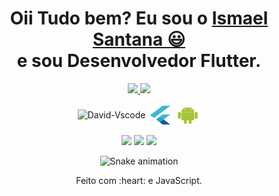 <div>
  
  <h1 align="center">
    Oii Tudo bem? Eu sou o 
    <a href="https://www.linkedin.com/in/ismael-santana-8253b8265/">Ismael Santana 😃️</a> <br>
    e sou Desenvolvedor Flutter.
  </h1>
  
</div>

<div align="center">
  <a href="https://github.com/IsmaelDevMobile">
    <img height="150em" src="https://github-readme-stats.vercel.app/api?username=IsmaelDevMobile&count_private=true&include_all_commits=true&show_icons=true&theme=dracula&hide_border=false&show_owner=true"/>
    <img height="150em" src="https://github-readme-stats.vercel.app/api/top-langs/?username=IsmaelDevMobile&theme=dracula&hide_border=false&&layout=compact"/>
  </a>
</div>

<div align="center" valign="top"><br>
  <img align="center" alt="David-Vscode" height="30" width="40" src="https://cdn.jsdelivr.net/gh/devicons/devicon/icons/vscode/vscode-original.svg" />
  <img align="center" alt="Flutter" height="30" width="40" src="https://raw.githubusercontent.com/devicons/devicon/9f4f5cdb393299a81125eb5127929ea7bfe42889/icons/flutter/flutter-original.svg">
  <img align="center" alt="android studio" height="30" width="40" src="https://raw.githubusercontent.com/devicons/devicon/9f4f5cdb393299a81125eb5127929ea7bfe42889/icons/android/android-original.svg"><br>
</div><br>

<div align="center">
  <a href="https://www.instagram.com/eumaelcs/" target="_blank"><img src="https://img.shields.io/badge/-Instagram-%23E4405F?style=for-the-badge&logo=instagram&logoColor=white" target="_blank"></a>
  <a href="https://www.linkedin.com/in/ismael-santana-8253b8265/" target="_blank"><img src="https://img.shields.io/badge/-LinkedIn-%230077B5?style=for-the-badge&logo=linkedin&logoColor=white" target="_blank"></a> 
  <a href="mailto:ismaelsantana006@gmail.com"><img src="https://img.shields.io/badge/-Gmail-%23333?style=for-the-badge&logo=gmail&logoColor=white" target="_blank"></a>
</div>

<div align="center">

  ![Snake animation](https://github.com/danielbped/danielbped/blob/output/github-contribution-grid-snake.svg)
  
</div>

<div align="center">
  <p>Feito com :heart: e JavaScript.</p>
</div>
